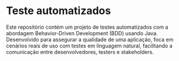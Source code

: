 # Teste automatizados

Este repositório contém um projeto de testes automatizados com a abordagem Behavior-Driven Development (BDD) usando Java. Desenvolvido para assegurar a qualidade de uma aplicação, foca em cenários reais de uso com testes em linguagem natural, facilitando a comunicação entre desenvolvedores, testers e stakeholders.

